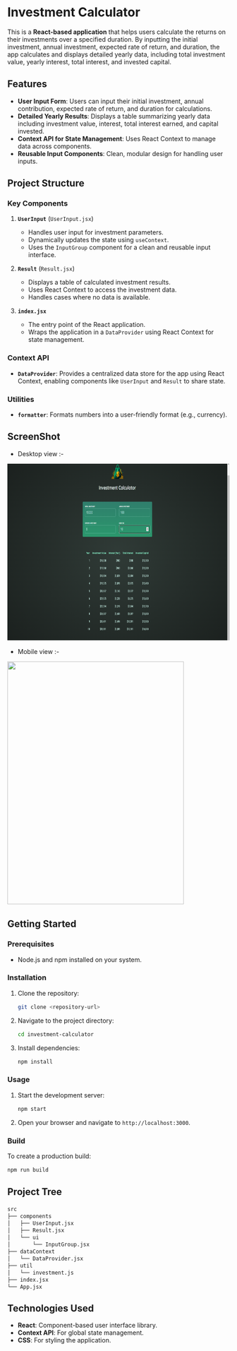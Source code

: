 # Investment Calculator

This is a **React-based application** that helps users calculate the returns on their investments over a specified duration. By inputting the initial investment, annual investment, expected rate of return, and duration, the app calculates and displays detailed yearly data, including total investment value, yearly interest, total interest, and invested capital.

## Features

- **User Input Form**: Users can input their initial investment, annual contribution, expected rate of return, and duration for calculations.
- **Detailed Yearly Results**: Displays a table summarizing yearly data including investment value, interest, total interest earned, and capital invested.
- **Context API for State Management**: Uses React Context to manage data across components.
- **Reusable Input Components**: Clean, modular design for handling user inputs.

## Project Structure

### Key Components
1. **`UserInput`** (`UserInput.jsx`)
   - Handles user input for investment parameters.
   - Dynamically updates the state using `useContext`.
   - Uses the `InputGroup` component for a clean and reusable input interface.

2. **`Result`** (`Result.jsx`)
   - Displays a table of calculated investment results.
   - Uses React Context to access the investment data.
   - Handles cases where no data is available.

3. **`index.jsx`**
   - The entry point of the React application.
   - Wraps the application in a `DataProvider` using React Context for state management.

### Context API
- **`DataProvider`**: Provides a centralized data store for the app using React Context, enabling components like `UserInput` and `Result` to share state.

### Utilities
- **`formatter`**: Formats numbers into a user-friendly format (e.g., currency).

## ScreenShot

- Desktop view :-

<img src="./src/assets/desktop.png" width="800" height="400"/>

- Mobile view :-

<img src="./src/asset/mobile.png" width="400" height="550"/>

## Getting Started

### Prerequisites
- Node.js and npm installed on your system.

### Installation
1. Clone the repository:
   ```bash
   git clone <repository-url>
   ```
2. Navigate to the project directory:
   ```bash
   cd investment-calculator
   ```
3. Install dependencies:
   ```bash
   npm install
   ```

### Usage
1. Start the development server:
   ```bash
   npm start
   ```
2. Open your browser and navigate to `http://localhost:3000`.

### Build
To create a production build:
```bash
npm run build
```

## Project Tree
```
src
├── components
│   ├── UserInput.jsx
│   ├── Result.jsx
│   └── ui
│       └── InputGroup.jsx
├── dataContext
│   └── DataProvider.jsx
├── util
│   └── investment.js
├── index.jsx
└── App.jsx
```

## Technologies Used
- **React**: Component-based user interface library.
- **Context API**: For global state management.
- **CSS**: For styling the application.

